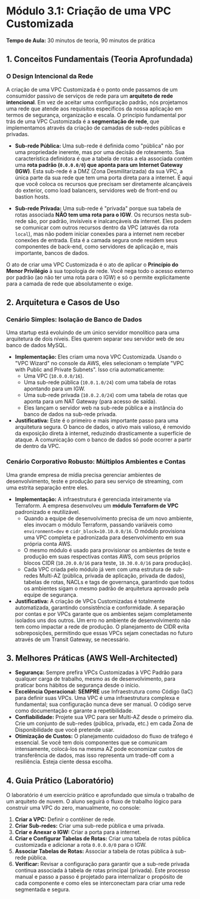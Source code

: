 # Módulo 3.1: Criação de uma VPC Customizada

**Tempo de Aula:** 30 minutos de teoria, 90 minutos de prática

## 1. Conceitos Fundamentais (Teoria Aprofundada)

### O Design Intencional da Rede
A criação de uma VPC Customizada é o ponto onde passamos de um consumidor passivo de serviços de rede para um **arquiteto de rede intencional**. Em vez de aceitar uma configuração padrão, nós projetamos uma rede que atende aos requisitos específicos da nossa aplicação em termos de segurança, organização e escala. O princípio fundamental por trás de uma VPC Customizada é a **segmentação de rede**, que implementamos através da criação de camadas de sub-redes públicas e privadas.

-   **Sub-rede Pública:** Uma sub-rede é definida como "pública" não por uma propriedade inerente, mas por uma decisão de roteamento. Sua característica definidora é que a tabela de rotas a ela associada contém uma **rota padrão (`0.0.0.0/0`) que aponta para um Internet Gateway (IGW)**. Esta sub-rede é a DMZ (Zona Desmilitarizada) da sua VPC, a única parte da sua rede que tem uma porta direta para a internet. É aqui que você coloca os recursos que precisam ser diretamente alcançáveis do exterior, como load balancers, servidores web de front-end ou bastion hosts.

-   **Sub-rede Privada:** Uma sub-rede é "privada" porque sua tabela de rotas associada **NÃO tem uma rota para o IGW**. Os recursos nesta sub-rede são, por padrão, invisíveis e inalcançáveis da internet. Eles podem se comunicar com outros recursos dentro da VPC (através da rota `local`), mas não podem iniciar conexões para a internet nem receber conexões de entrada. Esta é a camada segura onde residem seus componentes de back-end, como servidores de aplicação e, mais importante, bancos de dados.

O ato de criar uma VPC Customizada é o ato de aplicar o **Princípio do Menor Privilégio** à sua topologia de rede. Você nega todo o acesso externo por padrão (ao não ter uma rota para o IGW) e só o permite explicitamente para a camada de rede que absolutamente o exige.

## 2. Arquitetura e Casos de Uso

### Cenário Simples: Isolação de Banco de Dados
Uma startup está evoluindo de um único servidor monolítico para uma arquitetura de dois níveis. Eles querem separar seu servidor web de seu banco de dados MySQL.

-   **Implementação:** Eles criam uma nova VPC Customizada. Usando o "VPC Wizard" no console da AWS, eles selecionam o template "VPC with Public and Private Subnets". Isso cria automaticamente:
    -   Uma VPC (`10.0.0.0/16`).
    -   Uma sub-rede pública (`10.0.1.0/24`) com uma tabela de rotas apontando para um IGW.
    -   Uma sub-rede privada (`10.0.2.0/24`) com uma tabela de rotas que aponta para um NAT Gateway (para acesso de saída).
    -   Eles lançam o servidor web na sub-rede pública e a instância do banco de dados na sub-rede privada.
-   **Justificativa:** Este é o primeiro e mais importante passo para uma arquitetura segura. O banco de dados, o ativo mais valioso, é removido da exposição direta à internet, reduzindo drasticamente a superfície de ataque. A comunicação com o banco de dados só pode ocorrer a partir de dentro da VPC.

### Cenário Corporativo Robusto: Múltiplos Ambientes e Contas
Uma grande empresa de mídia precisa gerenciar ambientes de desenvolvimento, teste e produção para seu serviço de streaming, com uma estrita separação entre eles.

-   **Implementação:** A infraestrutura é gerenciada inteiramente via Terraform. A empresa desenvolveu um **módulo Terraform de VPC** padronizado e reutilizável. 
    -   Quando a equipe de desenvolvimento precisa de um novo ambiente, eles invocam o módulo Terraform, passando variáveis como `environment=dev` e `cidr_block=10.10.0.0/16`. O módulo provisiona uma VPC completa e padronizada para desenvolvimento em sua própria conta AWS.
    -   O mesmo módulo é usado para provisionar os ambientes de teste e produção em suas respectivas contas AWS, com seus próprios blocos CIDR (`10.20.0.0/16` para teste, `10.30.0.0/16` para produção).
    -   Cada VPC criada pelo módulo já vem com uma estrutura de sub-redes Multi-AZ (pública, privada de aplicação, privada de dados), tabelas de rotas, NACLs e tags de governança, garantindo que todos os ambientes sigam o mesmo padrão de arquitetura aprovado pela equipe de segurança.
-   **Justificativa:** A criação de VPCs Customizadas é totalmente automatizada, garantindo consistência e conformidade. A separação por contas e por VPCs garante que os ambientes sejam completamente isolados uns dos outros. Um erro no ambiente de desenvolvimento não tem como impactar a rede de produção. O planejamento de CIDR evita sobreposições, permitindo que essas VPCs sejam conectadas no futuro através de um Transit Gateway, se necessário.

## 3. Melhores Práticas (AWS Well-Architected)

-   **Segurança:** Sempre prefira VPCs Customizadas à VPC Padrão para qualquer carga de trabalho, mesmo as de desenvolvimento, para praticar bons hábitos de segurança desde o início.
-   **Excelência Operacional:** **SEMPRE** use Infraestrutura como Código (IaC) para definir suas VPCs. Uma VPC é uma infraestrutura complexa e fundamental; sua configuração nunca deve ser manual. O código serve como documentação e garante a repetibilidade.
-   **Confiabilidade:** Projete sua VPC para ser Multi-AZ desde o primeiro dia. Crie um conjunto de sub-redes (pública, privada, etc.) em cada Zona de Disponibilidade que você pretende usar.
-   **Otimização de Custos:** O planejamento cuidadoso do fluxo de tráfego é essencial. Se você tem dois componentes que se comunicam intensamente, colocá-los na mesma AZ pode economizar custos de transferência de dados, mas isso representa um trade-off com a resiliência. Esteja ciente dessa escolha.

## 4. Guia Prático (Laboratório)

O laboratório é um exercício prático e aprofundado que simula o trabalho de um arquiteto de nuvem. O aluno seguirá o fluxo de trabalho lógico para construir uma VPC do zero, manualmente, no console:
1.  **Criar a VPC:** Definir o contêiner de rede.
2.  **Criar Sub-redes:** Criar uma sub-rede pública e uma privada.
3.  **Criar e Anexar o IGW:** Criar a porta para a internet.
4.  **Criar e Configurar Tabelas de Rotas:** Criar uma tabela de rotas pública customizada e adicionar a rota `0.0.0.0/0` para o IGW.
5.  **Associar Tabelas de Rotas:** Associar a tabela de rotas pública à sub-rede pública.
6.  **Verificar:** Revisar a configuração para garantir que a sub-rede privada continua associada à tabela de rotas principal (privada).
Este processo manual e passo a passo é projetado para internalizar o propósito de cada componente e como eles se interconectam para criar uma rede segmentada e segura.

